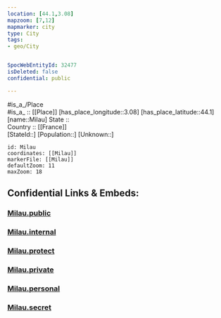 ```yaml
---
location: [44.1,3.08] 
mapzoom: [7,12] 
mapmarker: city 
type: City
tags:
- geo/City


SpocWebEntityId: 32477
isDeleted: false
confidential: public

---
```

#is_a_/Place  
#is_a_ :: [[Place]] 
[has_place_longitude::3.08] 
[has_place_latitude::44.1] 
[name::Milau] 
State ::  
Country :: [[France]]  
[StateId::] 
[Population::] 
[Unknown::] 


```leaflet
id: Milau
coordinates: [[Milau]] 
markerFile: [[Milau]] 
defaultZoom: 11 
maxZoom: 18
```


## Confidential Links & Embeds: 

### [Milau.public](/_public/\Earth\Continent\Europe\Europe~West\France\regions~France\Occitanie\departments~Occitanie\Aveyron\communes~Aveyron\Millau\cities~MillauMilau.public.md) 

### [Milau.internal](/_internal/\Earth\Continent\Europe\Europe~West\France\regions~France\Occitanie\departments~Occitanie\Aveyron\communes~Aveyron\Millau\cities~MillauMilau.internal.md) 

### [Milau.protect](/_protect/\Earth\Continent\Europe\Europe~West\France\regions~France\Occitanie\departments~Occitanie\Aveyron\communes~Aveyron\Millau\cities~MillauMilau.protect.md) 

### [Milau.private](/_private/\Earth\Continent\Europe\Europe~West\France\regions~France\Occitanie\departments~Occitanie\Aveyron\communes~Aveyron\Millau\cities~MillauMilau.private.md) 

### [Milau.personal](/_personal/\Earth\Continent\Europe\Europe~West\France\regions~France\Occitanie\departments~Occitanie\Aveyron\communes~Aveyron\Millau\cities~MillauMilau.personal.md) 

### [Milau.secret](/_secret/\Earth\Continent\Europe\Europe~West\France\regions~France\Occitanie\departments~Occitanie\Aveyron\communes~Aveyron\Millau\cities~MillauMilau.secret.md)

